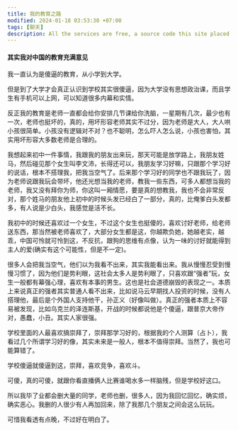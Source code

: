 ```yaml
---
title: 我的教育之路
modified: 2024-01-18 03:53:30 +07:00
tags: [聊天]
description: All the services are free, a source code this site placed on github repository and intergration with netlify service, another service that you can use is github page for hosting your own static site.
---
```


####  其实我对中国的教育充满意见

我一直认为是傻逼的教育，从小学到大学。

但是到了大学才会真正认识到学校其实很傻逼，因为大学没有思想政治课，而且学生有手机可以上网，可以知道很多内幕和实情。

反正我的教育是老师一直都会给你安排几节课给你洗脑，一星期有几次，最少也有一次，老师也挺坏的，真的，用坏形容老师其实不过分，因为老师是大人，大人哄小孩很简单。小孩没有逻辑对不对？也不聪明，怎么吓人怎么说，小孩也害怕，其实用坏形容大多数老师是合理的。

我想起来初中一件事情，我跟我的朋友出来玩，那天可能是放学路上，我朋友姓马，然后碰见那个女生叫李文沛，长得还可以，我朋友学习好嘛，只跟那个学习好的说话，根本不搭理我，把我当空气了。后来那个学习好的同学也不跟我玩了，因为老师说跟我玩会带坏，他还光想当我的老师，教我一些东西，可多人都想当我的老师，我又没有拜你为师，你这叫一厢情愿，要是真的想教我，我也不会非常反对，那个姓马的朋友他上初中的时候头发已经白了一部分，真的，比俺爹白头发都多，有人说是少白头，我感觉是活不长。

我初中的时候还喜欢过一个女生，不过这个女生也挺傻的，喜欢讨好老师，给老师送东西，那当然被老师喜欢了，大部分女生都是这，你越欺负她，她越老实，越乖，中国可怜就可怜到这，不反抗，跟狗的思维有点像，认为一味的讨好就能得到主人的爱(确实有这个可能性，但是不一定)。

很多人会把我当空气，他们以为我看不出来，其实我能看出来。我从慢慢忍受到慢慢习惯了，因为他们是势利眼，这社会太多人是势利眼了，只喜欢跟“强者”玩，女生一般都有幕强心理，喜欢有本事的男生。这也是社会道德崩毁的表现之一。本质上来说真正的强者其实普通人看不出来，比如说马云早期找人投资的时候，没有人搭理他，最后是个外国人支持他干，孙正义（好像叫做）。真正的强者本质上不容易被发现，比如乌克兰的泽连斯基，开战的时候都说他是个傻逼，跟普京大帝作对，愚蠢，小丑。其实人家很强。

学校里面的人最喜欢搞崇拜了，崇拜那学习好的，根据我的个人测算（占卜），我看过几个所谓学习好的像，其实未来是一般人，根本不值得崇拜。当然了，我也可能算错了。

学校傻逼就傻逼到这，崇拜，喜欢竞争，喜欢斗。

可傻，真的可傻，就跟你看直播俩人比赛谁喝水多一样脑残，但是学校好这口。

所以我毕了业都会删大量的同学，老师也删，很多人，因为我回忆回忆，确实烦，确实恶心。我删的人很少有人再加回来，除了我那几个朋友之间会这么玩玩。

可惜我看透有点晚，不过好在明白了。





